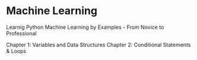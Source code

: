 # Machine Learning
Learnig Python Machine Learning by Examples - From Novice to Professional

Chapter 1: Variables and Data Structures
Chapter 2: Conditional Statements & Loops
